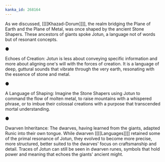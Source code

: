 ```yaml
---
kanka_id: 268164
---
```


As we discussed, [[[[Khazad-Dorum]]]], the realm bridging the Plane of Earth and the Plane of Metal, was once shaped by the ancient Stone Shapers. These ancestors of giants spoke Jotun, a language not of words but of resonant concepts.

●

Echoes of Creation: Jotun is less about conveying specific information and more about aligning one's will with the forces of creation. It is a language of deep, guttural sounds that vibrate through the very earth, resonating with the essence of stone and metal.

●

A Language of Shaping: Imagine the Stone Shapers using Jotun to command the flow of molten metal, to raise mountains with a whispered phrase, or to imbue their colossal creations with a purpose that transcended mortal understanding.

●

Dwarven Inheritance: The dwarves, having learned from the giants, adapted Runic into their own tongue. While dwarven [[[[Languages]]]] retained some of the primal resonance of Jotun, they evolved to become more precise, more structured, better suited to the dwarves' focus on craftsmanship and detail. Traces of Jotun can still be seen in dwarven runes, symbols that hold power and meaning that echoes the giants' ancient might.